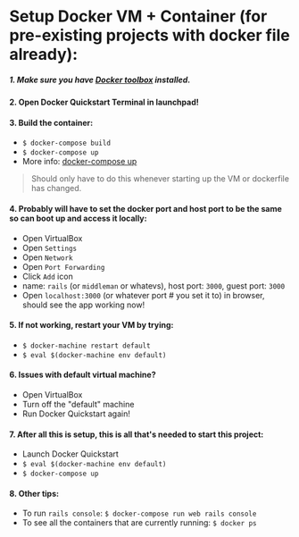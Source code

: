 # Setup Docker VM + Container (for pre-existing projects with docker file already):

##### 1. Make sure you have [Docker toolbox](https://docs.docker.com/mac/step_one/) installed.

#### 2. Open Docker Quickstart Terminal in launchpad!

#### 3. Build the container:
  - `$ docker-compose build`
  - `$ docker-compose up`
  - More info: [docker-compose up](https://docs.docker.com/compose/reference/up/)

  > Should only have to do this whenever starting up the VM or dockerfile has changed.

#### 4. Probably will have to set the docker port and host port to be the same so can boot up and access it locally:
  - Open VirtualBox
  - Open `Settings`
  - Open `Network`
  - Open `Port Forwarding`
  - Click `Add` icon
  - name: `rails` (or `middleman` or whatevs), host port: `3000`, guest port: `3000`
  - Open `localhost:3000` (or whatever port # you set it to) in browser, should see the app working now!

#### 5. If not working, restart your VM by trying:
  - `$ docker-machine restart default`
  - `$ eval $(docker-machine env default)`

#### 6. Issues with default virtual machine?
  - Open VirtualBox
  - Turn off the "default" machine
  - Run Docker Quickstart again!

#### 7. After all this is setup, this is all that's needed to start this project:
  - Launch Docker Quickstart
  - `$ eval $(docker-machine env default)`
  - `$ docker-compose up`

#### 8. Other tips:
  - To run `rails console`: ```$ docker-compose run web rails console```
  - To see all the containers that are currently running: ```$ docker ps```
